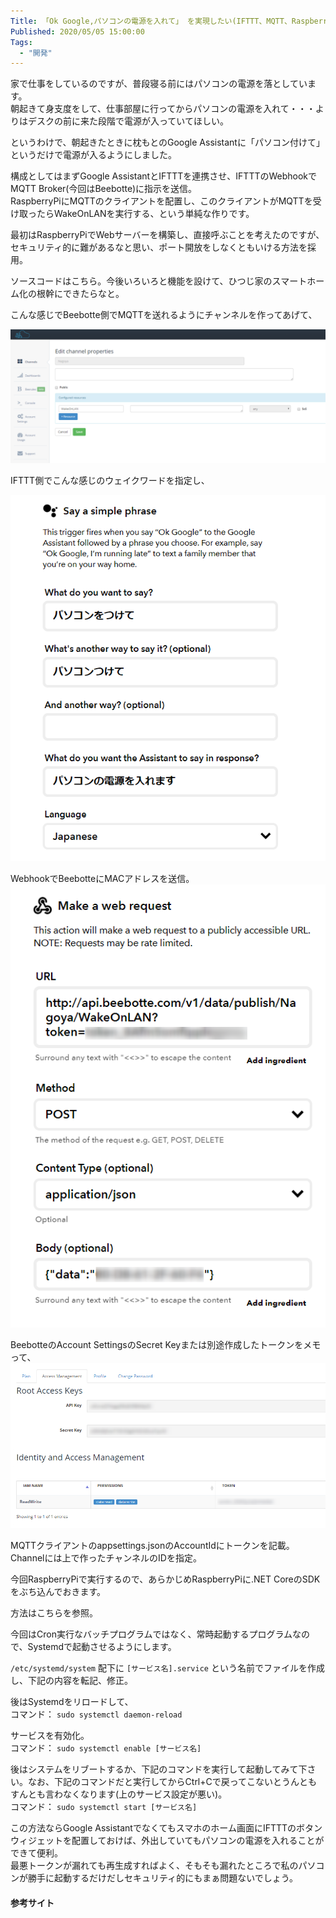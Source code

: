 ```yaml
---
Title: 「Ok Google,パソコンの電源を入れて」 を実現したい(IFTTT、MQTT、Raspberry Piを用いる方法)
Published: 2020/05/05 15:00:00
Tags:
  - "開発"
---
```

家で仕事をしているのですが、普段寝る前にはパソコンの電源を落としています。  
朝起きて身支度をして、仕事部屋に行ってからパソコンの電源を入れて・・・よりはデスクの前に来た段階で電源が入っていてほしい。  

というわけで、朝起きたときに枕もとのGoogle Assistantに「パソコン付けて」というだけで電源が入るようにしました。  



構成としてはまずGoogle AssistantとIFTTTを連携させ、IFTTTのWebhookでMQTT Broker(今回はBeebotte)に指示を送信。  
RaspberryPiにMQTTのクライアントを配置し、このクライアントがMQTTを受け取ったらWakeOnLANを実行する、という単純な作りです。  

最初はRaspberryPiでWebサーバーを構築し、直接呼ぶことを考えたのですが、セキュリティ的に難があるなと思い、ポート開放をしなくともいける方法を採用。  

ソースコードはこちら。今後いろいろと機能を設けて、ひつじ家のスマートホーム化の根幹にできたらなと。  

<?# OEmbed "https://github.com/Ovis/MqttHomeClient" /?>

こんな感じでBeebotte側でMQTTを送れるようにチャンネルを作ってあげて、  

![](20200505143708.png) 

IFTTT側でこんな感じのウェイクワードを指定し、  

![](20200505143744.png) 

WebhookでBeebotteにMACアドレスを送信。
![](20200505143830.png)   

BeebotteのAccount SettingsのSecret Keyまたは別途作成したトークンをメモって、
![](20200505144327.png) 

MQTTクライアントのappsettings.jsonのAccountIdにトークンを記載。Channelには上で作ったチャンネルのIDを指定。

今回RaspberryPiで実行するので、あらかじめRaspberryPiに.NET CoreのSDKをぶち込んでおきます。  

方法はこちらを参照。  

<?# OEmbed "https://blog.hitsujin.jp/entry/2020/01/13/153809" /?>

今回はCron実行なバッチプログラムではなく、常時起動するプログラムなので、Systemdで起動させるようにします。  

`/etc/systemd/system` 配下に `[サービス名].service` という名前でファイルを作成し、下記の内容を転記、修正。  

<?# OEmbed "https://gist.github.com/Ovis/61b61e2d28b1ddd9987eb94046414170" /?>

後はSystemdをリロードして、  
コマンド： `sudo systemctl daemon-reload`  

サービスを有効化。  
コマンド： `sudo systemctl enable [サービス名]`  

後はシステムをリブートするか、下記のコマンドを実行して起動してみて下さい。なお、下記のコマンドだと実行してからCtrl+Cで戻ってこないとうんともすんとも言わなくなります(上のサービス設定が悪い)。  
コマンド： `sudo systemctl start [サービス名]`  

この方法ならGoogle Assistantでなくてもスマホのホーム画面にIFTTTのボタンウィジェットを配置しておけば、外出していてもパソコンの電源を入れることができて便利。  
最悪トークンが漏れても再生成すればよく、そもそも漏れたところで私のパソコンが勝手に起動するだけだしセキュリティ的にもまぁ問題ないでしょう。

#### 参考サイト  

<?# OEmbed "https://sys-guard.com/post-16501/" /?>

